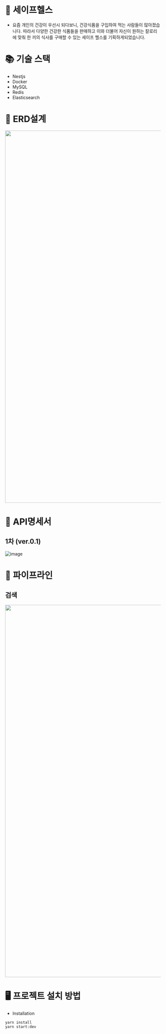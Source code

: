# 🥗 세이프헬스
- 요즘 개인의 건강이 우선시 되다보니, 건강식품을 구입하여 먹는 사람들이 많아졌습니다. 따라서 다양한 건강한 식품들을 판매하고 이와 더불어 자신이 원하는 칼로리에 맞춰 한 끼의 식사를 구매할 수 있는 세이프 헬스를 기획하게되었습니다.

# 📚 기술 스택
- Nestjs
- Docker
- MySQL
- Redis
- Elasticsearch

# 🧮 ERD설계
<img src="https://user-images.githubusercontent.com/99185757/187082882-a3de17a0-6d8f-49f8-9eb6-7d27bc0aee20.png" width="1200"></img>

# 📝 API명세서
## 1차 (ver.0.1)
![image](https://user-images.githubusercontent.com/99185757/194040332-25380729-4043-49df-962c-a5a5b19aa205.png)

# 🔗 파이프라인
## 검색
<img src="https://user-images.githubusercontent.com/99185757/187083102-fa582b94-4635-4516-8c1f-52b4a17a3d48.png" width="1200"></img>

# 🖥 프로젝트 설치 방법
- Installation
```
yarn install
yarn start:dev
```
